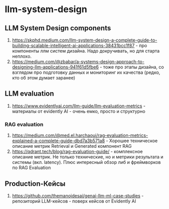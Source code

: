 # llm-system-design
## LLM System Design components

1) https://skphd.medium.com/llm-system-design-a-complete-guide-to-building-scalable-intelligent-ai-applications-38431bcc1f87 - про компоненты ллм систем дизайна. Надо докручивать, но для старта неплохо.
2) https://medium.com/@zbabar/a-systems-design-approach-to-designing-llm-applications-941f61d5fbe6 - тоже про этапы дизайна, со взглядом про подготовку данных и мониторинг их качества (редко, кто об этом думает заранее)

## LLM evaluation

1) https://www.evidentlyai.com/llm-guide/llm-evaluation-metrics - материалы от evidently AI - очень емко, просто и структурно

### RAG evaluation
1) https://medium.com/@med.el.harchaoui/rag-evaluation-metrics-explained-a-complete-guide-dbd7a3b571a8 - Хорошее техническое описание метрик Retrieval и Generated компонент RAG
2) https://qdrant.tech/blog/rag-evaluation-guide/ - комплексное описание метрик. Не только технические, но и метрики результата и системы (вкл. latency). Плюс интересный обзор либ и фреймворков по RAG Evaluation

## Production-Кейсы

1) https://github.com/themanojdesai/genai-llm-ml-case-studies - репозиторий LLM-кейсов - поверх кейсов от Evidently AI
